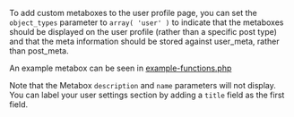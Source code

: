 To add custom metaboxes to the user profile page, you can set the `object_types` parameter to `array( 'user' )` to indicate that the metaboxes should be displayed on the user profile (rather than a specific post type) and that the meta information should be stored against user_meta, rather than post_meta.

An example metabox can be seen in [example-functions.php](https://github.com/WebDevStudios/CMB2/blob/master/example-functions.php#L351-L405)

Note that the Metabox `description` and `name` parameters will not display. You can label your user settings section by adding a `title` field as the first field.